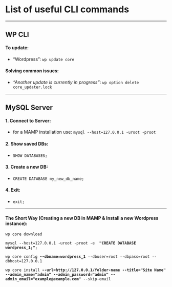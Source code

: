# List of useful CLI commands

---

## WP CLI

#### To update: 
- “Wordpress”: `wp update core`

#### Solving common issues:
- _“Another update is currently in progress”_: `wp option delete core_updater.lock`

---

## MySQL Server

#### 1. Connect to Server:
- for a MAMP installation use: `mysql --host=127.0.0.1 -uroot -proot`

#### 2. Show saved DBs:
- `SHOW DATABASES;`

#### 3. Create a new DB:
- `CREATE DATABASE my_new_db_name;`

#### 4. Exit:
- `exit;`

---

#### The Short Way (Creating a new DB in MAMP & Install a new Wordpress instance):
`wp core download`

`mysql --host=127.0.0.1 -uroot -proot -e  `**`"CREATE DATABASE wordpress_1;"`**`;`

`wp core config `**`--dbname=wordpress_1`**` --dbuser=root --dbpass=root --dbhost=127.0.0.1`

`wp core install `**`--url=http://127.0.0.1/folder-name`**` `**`--title="Site Name"`**` `**`--admin_name="admin"`**` `**`--admin_password="admin"`**` `**`--admin_email="example@example.com"`**` --skip-email`

